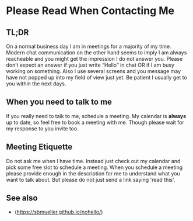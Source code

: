 # Please Read When Contacting Me

## TL;DR
On a normal business day I am in meetings for a majority of my time. 
Modern chat communication on the other hand seems to imply I am always reacheable and you might get the impression I do not answer you.
Please don’t expect an answer if you just write “Hello” in chat OR if I am busy working on something.
Also I use several screens and you message may have not popped up into my field of view just yet.
Be patient I usually get to you within the next days.

## When you need to talk to me
If you really need to talk to me, schedule a meeting.
My calendar is **always** up to date, so feel free to book a meeting with me.
Though please wait for my response to you invite too.

## Meeting Etiquette
Do not ask me when I have time. Instead just check out my calendar and pick some free slot to schedule a meeting.
When you schedule a meeting please provide enough in the description for me to understand what you want to talk about.
But please do not just send a link saying 'read this'.
 
## See also
- (https://sbmueller.github.io/nohello/)
